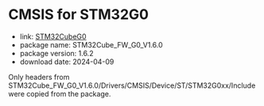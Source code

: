 CMSIS for STM32G0
=================

- link: [STM32CubeG0](https://www.st.com/en/embedded-software/stm32cubeg0.html)
- package name: STM32Cube_FW_G0_V1.6.0
- package version: 1.6.2
- download date: 2024-04-09

Only headers from STM32Cube_FW_G0_V1.6.0/Drivers/CMSIS/Device/ST/STM32G0xx/Include were copied from the package.

